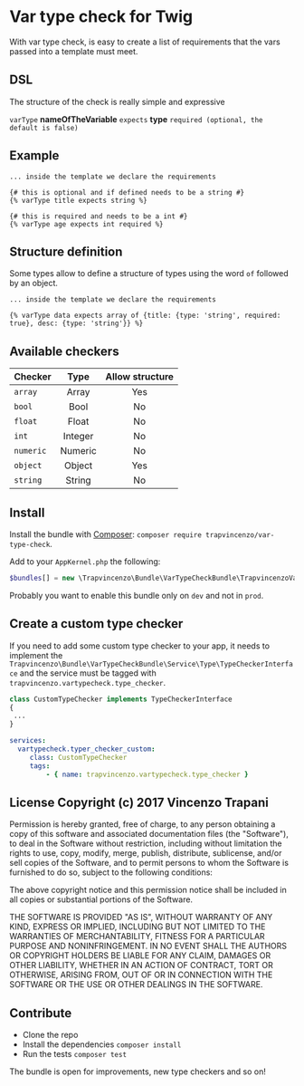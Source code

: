 # Var type check for Twig
With var type check, is easy to create a list of requirements that the vars passed into a template must meet.

## DSL
The structure of the check is really simple and expressive

`varType` **nameOfTheVariable** `expects` **type** `required (optional, the default is false)`

## Example
```twig
... inside the template we declare the requirements

{# this is optional and if defined needs to be a string #}
{% varType title expects string %}

{# this is required and needs to be a int #}
{% varType age expects int required %}
```

## Structure definition
Some types allow to define a structure of types using the word `of` followed by an object.

```twig
... inside the template we declare the requirements

{% varType data expects array of {title: {type: 'string', required: true}, desc: {type: 'string'}} %}
```

## Available checkers

| Checker   | Type       |  Allow structure  |
| -------   | :------:   | :----------------:|
| `array`   | Array      |  Yes              |
| `bool`    | Bool       |  No               |
| `float`   | Float      |  No               |
| `int`     | Integer    |  No               |
| `numeric` | Numeric    |  No               |
| `object`  | Object     |  Yes              |
| `string`  | String     |  No               |

## Install
Install the bundle with [Composer](https://getcomposer.org): `composer require trapvincenzo/var-type-check`.

Add to your `AppKernel.php` the following:

```php
$bundles[] = new \Trapvincenzo\Bundle\VarTypeCheckBundle\TrapvincenzoVarTypeCheckBundle();
```
Probably you want to enable this bundle only on `dev` and not in `prod`.

## Create a custom type checker
If you need to add some custom type checker to your app, it needs to implement the `Trapvincenzo\Bundle\VarTypeCheckBundle\Service\Type\TypeCheckerInterface` and the service must be tagged with `trapvincenzo.vartypecheck.type_checker`.


```php
class CustomTypeChecker implements TypeCheckerInterface
{
 ...
}

```

```yml
services:
  vartypecheck.typer_checker_custom:
     class: CustomTypeChecker
     tags:
         - { name: trapvincenzo.vartypecheck.type_checker }
```


## License Copyright (c) 2017 Vincenzo Trapani

Permission is hereby granted, free of charge, to any person obtaining a copy of this software and associated documentation files (the "Software"), to deal in the Software without restriction, including without limitation the rights to use, copy, modify, merge, publish, distribute, sublicense, and/or sell copies of the Software, and to permit persons to whom the Software is furnished to do so, subject to the following conditions:

The above copyright notice and this permission notice shall be included in all copies or substantial portions of the Software.

THE SOFTWARE IS PROVIDED "AS IS", WITHOUT WARRANTY OF ANY KIND, EXPRESS OR IMPLIED, INCLUDING BUT NOT LIMITED TO THE WARRANTIES OF MERCHANTABILITY, FITNESS FOR A PARTICULAR PURPOSE AND NONINFRINGEMENT. IN NO EVENT SHALL THE AUTHORS OR COPYRIGHT HOLDERS BE LIABLE FOR ANY CLAIM, DAMAGES OR OTHER LIABILITY, WHETHER IN AN ACTION OF CONTRACT, TORT OR OTHERWISE, ARISING FROM, OUT OF OR IN CONNECTION WITH THE SOFTWARE OR THE USE OR OTHER DEALINGS IN THE SOFTWARE.

## Contribute
* Clone the repo
* Install the dependencies `composer install`
* Run the tests `composer test`

The bundle is open for improvements, new type checkers and so on!